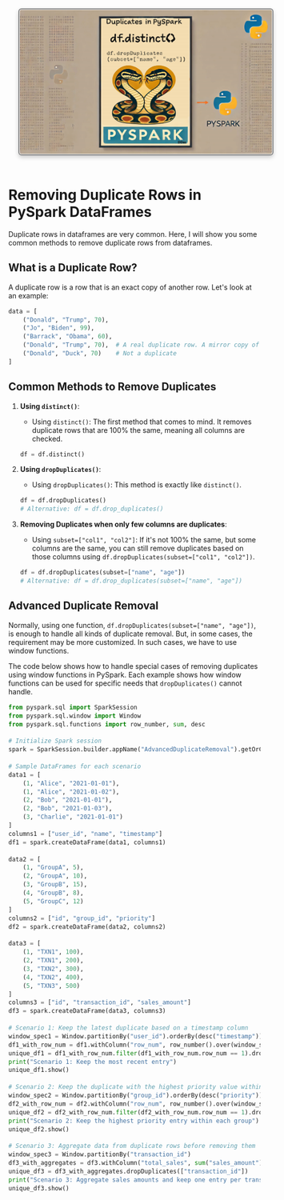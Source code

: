 

<img src="images/custom-image-2024-07-11-21-41-23.png"  style="
    border: 2px solid gray;
    border-radius: 6px;
    box-shadow: 0px 4px 8px rgba(0, 0, 0, 0.2);
    margin: 20px;
    padding: 1px;
    width: auto; /* Maintain aspect ratio */
    height: 200; /* Maintain aspect ratio */
    transition: transform 0.2s;
" />


# Removing Duplicate Rows in PySpark DataFrames

Duplicate rows in dataframes are very common. Here, I will show you some common methods to remove duplicate rows from dataframes.

## What is a Duplicate Row?

A duplicate row is a row that is an exact copy of another row. Let's look at an example:

```python
data = [
    ("Donald", "Trump", 70),
    ("Jo", "Biden", 99),
    ("Barrack", "Obama", 60),  
    ("Donald", "Trump", 70),  # A real duplicate row. A mirror copy of another row
    ("Donald", "Duck", 70)    # Not a duplicate
]
```

## Common Methods to Remove Duplicates

1. **Using `distinct()`**:
   - Using `distinct()`: The first method that comes to mind. It removes duplicate rows that are 100% the same, meaning all columns are checked.
   ```python
   df = df.distinct()
   ```

2. **Using `dropDuplicates()`**:
   - Using `dropDuplicates()`: This method is exactly like `distinct()`.
   ```python
   df = df.dropDuplicates()
   # Alternative: df = df.drop_duplicates()
   ```

3. **Removing Duplicates when only few columns are duplicates**:
   - Using `subset=["col1", "col2"]`: If it's not 100% the same, but some columns are the same, you can still remove duplicates based on those columns using `df.dropDuplicates(subset=["col1", "col2"])`.
   ```python
   df = df.dropDuplicates(subset=["name", "age"])
   # Alternative: df = df.drop_duplicates(subset=["name", "age"])
   ```

## Advanced Duplicate Removal

Normally, using one function, `df.dropDuplicates(subset=["name", "age"])`, is enough to handle all kinds of duplicate removal. But, in some cases, the requirement may be more customized. In such cases, we have to use window functions.

The code below shows how to handle special cases of removing duplicates using window functions in PySpark. Each example shows how window functions can be used for specific needs that `dropDuplicates()` cannot handle.


```python
from pyspark.sql import SparkSession
from pyspark.sql.window import Window
from pyspark.sql.functions import row_number, sum, desc

# Initialize Spark session
spark = SparkSession.builder.appName("AdvancedDuplicateRemoval").getOrCreate()

# Sample DataFrames for each scenario
data1 = [
    (1, "Alice", "2021-01-01"),
    (1, "Alice", "2021-01-02"),
    (2, "Bob", "2021-01-01"),
    (2, "Bob", "2021-01-03"),
    (3, "Charlie", "2021-01-01")
]
columns1 = ["user_id", "name", "timestamp"]
df1 = spark.createDataFrame(data1, columns1)

data2 = [
    (1, "GroupA", 5),
    (2, "GroupA", 10),
    (3, "GroupB", 15),
    (4, "GroupB", 8),
    (5, "GroupC", 12)
]
columns2 = ["id", "group_id", "priority"]
df2 = spark.createDataFrame(data2, columns2)

data3 = [
    (1, "TXN1", 100),
    (2, "TXN1", 200),
    (3, "TXN2", 300),
    (4, "TXN2", 400),
    (5, "TXN3", 500)
]
columns3 = ["id", "transaction_id", "sales_amount"]
df3 = spark.createDataFrame(data3, columns3)

# Scenario 1: Keep the latest duplicate based on a timestamp column
window_spec1 = Window.partitionBy("user_id").orderBy(desc("timestamp"))
df1_with_row_num = df1.withColumn("row_num", row_number().over(window_spec1))
unique_df1 = df1_with_row_num.filter(df1_with_row_num.row_num == 1).drop("row_num")
print("Scenario 1: Keep the most recent entry")
unique_df1.show()

# Scenario 2: Keep the duplicate with the highest priority value within each group
window_spec2 = Window.partitionBy("group_id").orderBy(desc("priority"))
df2_with_row_num = df2.withColumn("row_num", row_number().over(window_spec2))
unique_df2 = df2_with_row_num.filter(df2_with_row_num.row_num == 1).drop("row_num")
print("Scenario 2: Keep the highest priority entry within each group")
unique_df2.show()

# Scenario 3: Aggregate data from duplicate rows before removing them
window_spec3 = Window.partitionBy("transaction_id")
df3_with_aggregates = df3.withColumn("total_sales", sum("sales_amount").over(window_spec3))
unique_df3 = df3_with_aggregates.dropDuplicates(["transaction_id"])
print("Scenario 3: Aggregate sales amounts and keep one entry per transaction ID")
unique_df3.show()
```

